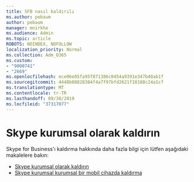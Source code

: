 ```yaml
---
title: SFB nasıl kaldırılı
ms.author: pebaum
author: pebaum
manager: mnirkhe
ms.audience: Admin
ms.topic: article
ROBOTS: NOINDEX, NOFOLLOW
localization_priority: Normal
ms.collection: Adm_O365
ms.custom:
- "9000741"
- "2669"
ms.openlocfilehash: ece06e05fa95f871386c0454a9391e347b40ab1f
ms.sourcegitcommit: 4448b08828384f4a7f97bfd2621f18188c24a1cf
ms.translationtype: MT
ms.contentlocale: tr-TR
ms.lasthandoff: 09/30/2019
ms.locfileid: "37317077"
---
```

# <a name="uninstall-skype-for-business"></a>Skype kurumsal olarak kaldırın

Skype for Business'ı kaldırma hakkında daha fazla bilgi için lütfen aşağıdaki makalelere bakın:

- [Skype kurumsal olarak kaldırın](https://support.office.com/article/uninstall-skype-for-business-28c4a036-7f22-406c-b7f4-87894cbaf902)
- [Skype kurumsal kurumsal bir mobil cihazda kaldırma](https://support.office.com/article/uninstall-skype-for-business-on-a-mobile-device-9c9e6270-f88e-404c-b757-3ffb6ffb897a)